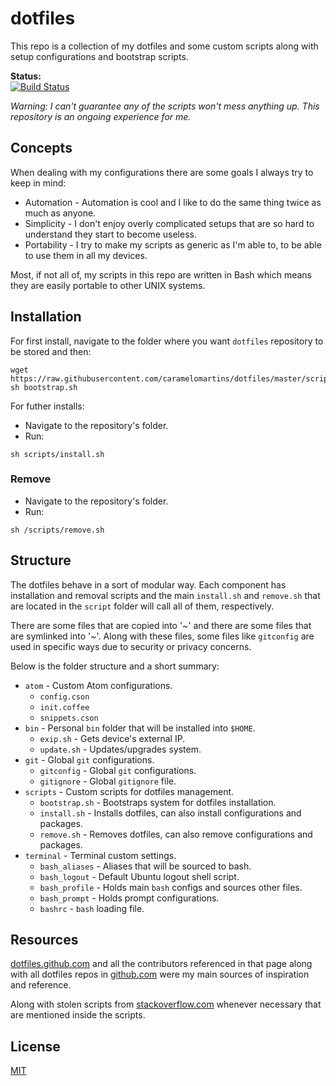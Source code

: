 # dotfiles

This repo is a collection of my dotfiles and some custom scripts along with setup
configurations and bootstrap scripts.

**Status:**  
[![Build Status](https://travis-ci.org/caramelomartins/dotfiles.svg?branch=master)](https://travis-ci.org/caramelomartins/dotfiles)

_Warning: I can't guarantee any of the scripts won't mess anything up. This repository is an ongoing experience for me._

## Concepts
When dealing with my configurations there are some goals I always try to keep
in mind:
- Automation - Automation is cool and I like to do the same thing twice as much
as anyone.
- Simplicity - I don't enjoy overly complicated setups that are so hard to understand
they start to become useless.
- Portability - I try to make my scripts as generic as I'm able to, to be able to
use them in all my devices.

Most, if not all of, my scripts in this repo are written in Bash which means they
are easily portable to other UNIX systems.

## Installation

For first install, navigate to the folder where you want `dotfiles` repository to be
stored and then:

```
wget https://raw.githubusercontent.com/caramelomartins/dotfiles/master/scripts/bootstrap.sh
sh bootstrap.sh
```

For futher installs:
- Navigate to the repository's folder.
- Run:

```
sh scripts/install.sh
```

### Remove

- Navigate to the repository's folder.
- Run:

```
sh /scripts/remove.sh
```

## Structure
The dotfiles behave in a sort of modular way. Each component has installation and removal scripts and the main `install.sh` and `remove.sh` that are located in the `script` folder will call all of them, respectively.  

There are some files that are copied into '~' and there are some files that are symlinked into '~'. Along with these files, some files like `gitconfig` are used in specific ways due to security or privacy concerns.

Below is the folder structure and a short summary:

- `atom` - Custom Atom configurations.
  - `config.cson`
  - `init.coffee`
  - `snippets.cson`
- `bin` - Personal `bin` folder that will be installed into `$HOME`.
  - `exip.sh` - Gets device's external IP.
  - `update.sh` - Updates/upgrades system.
- `git` - Global `git` configurations.
  - `gitconfig` - Global `git` configurations.
  - `gitignore` - Global `gitignore` file.
- `scripts` - Custom scripts for dotfiles management.
  - `bootstrap.sh` - Bootstraps system for dotfiles installation.
  - `install.sh` - Installs dotfiles, can also install configurations and packages.
  - `remove.sh` - Removes dotfiles, can also remove configurations and packages.
- `terminal` - Terminal custom settings.
  - `bash_aliases` - Aliases that will be sourced to bash.
  - `bash_logout` - Default Ubuntu logout shell script.
  - `bash_profile` - Holds main `bash` configs and sources other files.
  - `bash_prompt` - Holds prompt configurations.
  - `bashrc` - `bash` loading file.

## Resources
[dotfiles.github.com](http://dotfiles.github.com) and all the contributors referenced
in that page along with all dotfiles repos in [github.com](http://github.com) were my
main sources of inspiration and reference.  

Along with stolen scripts from
[stackoverflow.com](http://stackoverflow.com) whenever necessary that are mentioned inside the scripts.

## License
[MIT](LICENSE.md)
